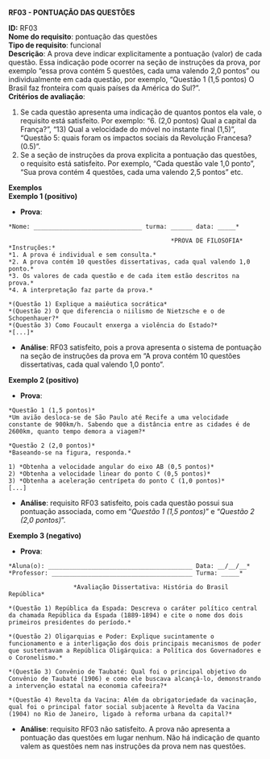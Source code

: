 **RF03 - PONTUAÇÃO DAS QUESTÕES**

**ID:** RF03  
**Nome do requisito**: pontuação das questões  
**Tipo de requisito**: funcional  
**Descrição**: A prova deve indicar explicitamente a pontuação (valor) de cada questão. Essa indicação pode ocorrer na seção de instruções da prova, por exemplo “essa prova contém 5 questões, cada uma valendo 2,0 pontos” ou individualmente em cada questão, por exemplo, “Questão 1 (1,5 pontos) O Brasil faz fronteira com quais países da América do Sul?”.  
**Critérios de avaliação**:
1. Se cada questão apresenta uma indicação de quantos pontos ela vale, o requisito está satisfeito. Por exemplo: “6. (2,0 pontos) Qual a capital da França?”, “13) Qual a velocidade do móvel no instante final (1,5)”, “Questão 5: quais foram os impactos sociais da Revolução Francesa? (0.5)”.  
2. Se a seção de instruções da prova explicita a pontuação das questões, o requisito está satisfeito. Por exemplo, “Cada questão vale 1,0 ponto”, “Sua prova contém 4 questões, cada uma valendo 2,5 pontos” etc.

**Exemplos**  
**Exemplo 1 (positivo)**
- **Prova**:
```
*Nome: ______________________________ turma: ______ data: _____*

                                             *PROVA DE FILOSOFIA*  
*Instruções:*  
*1. A prova é individual e sem consulta.*  
*2. A prova contém 10 questões dissertativas, cada qual valendo 1,0 ponto.*  
*3. Os valores de cada questão e de cada item estão descritos na prova.*  
*4. A interpretação faz parte da prova.*

*(Questão 1) Explique a maiêutica socrática*  
*(Questão 2) O que diferencia o niilismo de Nietzsche e o de Schopenhauer?*  
*(Questão 3) Como Foucault enxerga a violência do Estado?*  
*[...]*
```
- **Análise**: RF03 satisfeito, pois a prova apresenta o sistema de pontuação na seção de instruções da prova em “A prova contém 10 questões dissertativas, cada qual valendo 1,0 ponto”.

**Exemplo 2 (positivo)**

- **Prova**:
```text
*Questão 1 (1,5 pontos)*  
*Um avião desloca-se de São Paulo até Recife a uma velocidade constante de 900km/h. Sabendo que a distância entre as cidades é de 2600km, quanto tempo demora a viagem?*

*Questão 2 (2,0 pontos)*  
*Baseando-se na figura, responda.*

1) *Obtenha a velocidade angular do eixo AB (0,5 pontos)*  
2) *Obtenha a velocidade linear do ponto C (0,5 pontos)*  
3) *Obtenha a aceleração centrípeta do ponto C (1,0 pontos)*
[...]
```
- **Análise**: requisito RF03 satisfeito, pois cada questão possui sua pontuação associada, como em “*Questão 1 (1,5 pontos)*” e “*Questão 2 (2,0 pontos)*”.

**Exemplo 3 (negativo)**
- **Prova**:
```text
*Aluna(o): ________________________________________ Data: __/__/__*  
*Professor: _______________________________________ Turma: _____* 

                  *Avaliação Dissertativa: História do Brasil República*

*(Questão 1) República da Espada: Descreva o caráter político central da chamada República da Espada (1889-1894) e cite o nome dos dois primeiros presidentes do período.*

*(Questão 2) Oligarquias e Poder: Explique sucintamente o funcionamento e a interligação dos dois principais mecanismos de poder que sustentavam a República Oligárquica: a Política dos Governadores e o Coronelismo.*

*(Questão 3) Convênio de Taubaté: Qual foi o principal objetivo do Convênio de Taubaté (1906) e como ele buscava alcançá-lo, demonstrando a intervenção estatal na economia cafeeira?*

*(Questão 4) Revolta da Vacina: Além da obrigatoriedade da vacinação, qual foi o principal fator social subjacente à Revolta da Vacina (1904) no Rio de Janeiro, ligado à reforma urbana da capital?*
```
- **Análise**: requisito RF03 não satisfeito. A prova não apresenta a pontuação das questões em lugar nenhum. Não há indicação de quanto valem as questões nem nas instruções da prova nem nas questões.